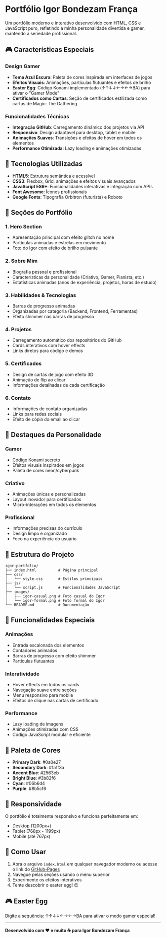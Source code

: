 # Portfólio Igor Bondezam França

Um portfólio moderno e interativo desenvolvido com HTML, CSS e JavaScript puro, refletindo a minha personalidade divertida e gamer, mantendo a seriedade profissional.

## 🎮 Características Especiais

### Design Gamer
- **Tema Azul Escuro**: Paleta de cores inspirada em interfaces de jogos
- **Efeitos Visuais**: Animações, partículas flutuantes e efeitos de brilho
- **Easter Egg**: Código Konami implementado (↑↑↓↓←→←→BA) para ativar o "Gamer Mode"
- **Certificados como Cartas**: Seção de certificados estilizada como cartas de Magic: The Gathering

### Funcionalidades Técnicas
- **Integração GitHub**: Carregamento dinâmico dos projetos via API
- **Responsivo**: Design adaptável para desktop, tablet e mobile
- **Animações Suaves**: Transições e efeitos de hover em todos os elementos
- **Performance Otimizada**: Lazy loading e animações otimizadas

## 🚀 Tecnologias Utilizadas

- **HTML5**: Estrutura semântica e acessível
- **CSS3**: Flexbox, Grid, animações e efeitos visuais avançados
- **JavaScript ES6+**: Funcionalidades interativas e integração com APIs
- **Font Awesome**: Ícones profissionais
- **Google Fonts**: Tipografia Orbitron (futurista) e Roboto

## 📱 Seções do Portfólio

### 1. Hero Section
- Apresentação principal com efeito glitch no nome
- Partículas animadas e estrelas em movimento
- Foto do Igor com efeito de brilho pulsante

### 2. Sobre Mim
- Biografia pessoal e profissional
- Características da personalidade (Criativo, Gamer, Pianista, etc.)
- Estatísticas animadas (anos de experiência, projetos, horas de estudo)

### 3. Habilidades & Tecnologias
- Barras de progresso animadas
- Organizadas por categoria (Backend, Frontend, Ferramentas)
- Efeito shimmer nas barras de progresso

### 4. Projetos
- Carregamento automático dos repositórios do GitHub
- Cards interativos com hover effects
- Links diretos para código e demos

### 5. Certificados
- Design de cartas de jogo com efeito 3D
- Animação de flip ao clicar
- Informações detalhadas de cada certificação

### 6. Contato
- Informações de contato organizadas
- Links para redes sociais
- Efeito de cópia do email ao clicar

## 🎯 Destaques da Personalidade

### Gamer
- Código Konami secreto
- Efeitos visuais inspirados em jogos
- Paleta de cores neon/cyberpunk

### Criativo
- Animações únicas e personalizadas
- Layout inovador para certificados
- Micro-interações em todos os elementos

### Profissional
- Informações precisas do currículo
- Design limpo e organizado
- Foco na experiência do usuário

## 📂 Estrutura do Projeto

```
igor-portfolio/
├── index.html          # Página principal
├── css/
│   └── style.css       # Estilos principais
├── js/
│   └── script.js       # Funcionalidades JavaScript
├── images/
│   ├── igor-casual.png # Foto casual do Igor
│   └── igor-formal.png # Foto formal do Igor
└── README.md           # Documentação
```

## 🌟 Funcionalidades Especiais

### Animações
- Entrada escalonada dos elementos
- Contadores animados
- Barras de progresso com efeito shimmer
- Partículas flutuantes

### Interatividade
- Hover effects em todos os cards
- Navegação suave entre seções
- Menu responsivo para mobile
- Efeitos de clique nas cartas de certificado

### Performance
- Lazy loading de imagens
- Animações otimizadas com CSS
- Código JavaScript modular e eficiente

## 🎨 Paleta de Cores

- **Primary Dark**: #0a0e27
- **Secondary Dark**: #1a1f3a
- **Accent Blue**: #2563eb
- **Bright Blue**: #3b82f6
- **Cyan**: #06b6d4
- **Purple**: #8b5cf6

## 📱 Responsividade

O portfólio é totalmente responsivo e funciona perfeitamente em:
- Desktop (1200px+)
- Tablet (768px - 1199px)
- Mobile (até 767px)

## 🚀 Como Usar

1. Abra o arquivo `index.html` em qualquer navegador moderno ou acesse o link do [GitHub-Pages](https://igorbondezam.github.io/Portifolio-Igor-Bondezam/) 
2. Navegue pelas seções usando o menu superior
3. Experimente os efeitos interativos
4. Tente descobrir o easter egg! 😉

## 🎮 Easter Egg

Digite a sequência: ↑↑↓↓←→←→BA para ativar o modo gamer especial!

---

**Desenvolvido com ❤️ e muito ☕ para Igor Bondezam França**

